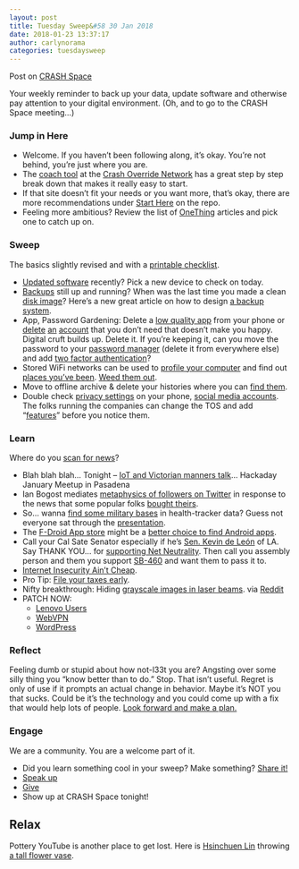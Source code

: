 ```yaml
---
layout: post
title: Tuesday Sweep&#58 30 Jan 2018
date: 2018-01-23 13:37:17
author: carlynorama
categories: tuesdaysweep
---
```


Post on [CRASH Space](https://blog.crashspace.org/2018/01/tuesday-sweep-30-january-2018/)


Your weekly reminder to back up your data, update software and otherwise pay attention to your digital environment. (Oh, and to go to the CRASH Space meeting…)

### Jump in Here

*   Welcome. If you haven’t been following along, it’s okay. You’re not behind, you’re just where you are.
*   The [coach tool](http://www.crashoverridenetwork.com/coach.html) at the [Crash Override Network](http://www.crashoverridenetwork.com/) has a great step by step break down that makes it really easy to start.
*   If that site doesn’t fit your needs or you want more, that’s okay, there are more recommendations under [Start Here](https://carlynorama.github.io/tuesday/start/) on the repo.
*   Feeling more ambitious? Review the list of [OneThing](https://blog.crashspace.org/tag/onething/) articles and pick one to catch up on.

### Sweep

The basics slightly revised and with a [printable checklist](https://carlynorama.github.io/tuesday/sweep/printable_checklist.html).

*   [Updated software](https://blog.crashspace.org/2016/12/one-thing-to-do-today-tuesday-routine-update-everything/) recently? Pick a new device to check on today.
*   [Backups](https://blog.crashspace.org/2016/11/one-thing-to-do-today-tuesday-sweep-where-are-your-backups/) still up and running? When was the last time you made a clean [disk image](https://blog.crashspace.org/2017/01/one-thing-to-do-today-keep-a-clean-disk-image-on-hand/)? Here’s a new great article on how to design [a backup system](https://www.grahamcluley.com/create-robust-data-backup-plan-make-sure-works/).
*   App, Password Gardening: Delete a [low quality app](https://blog.crashspace.org/2016/12/one-thing-to-do-today-institute-beyonce-rules-for-vetting-apps/) from your phone or [delete](https://blog.crashspace.org/2016/12/one-thing-to-do-today-turn-off-image-loading-for-email/) [an](https://blog.crashspace.org/2016/12/one-thing-to-do-today-turn-off-image-loading-for-email/) [account](https://blog.crashspace.org/2016/11/one-thing-to-do-today-delete-your-account/) that you don’t need that doesn’t make you happy. Digital cruft builds up. Delete it. If you’re keeping it, can you move the password to your [password manager](https://blog.crashspace.org/2016/11/one-thing-to-do-today-what-passwords-do-you-have-anyway/) (delete it from everywhere else) and add [two factor authentication](https://blog.crashspace.org/2016/11/one-thing-to-do-today-enable-two-factor-authorization/)?
*   Stored WiFi networks can be used to [profile your computer](https://www.theatlantic.com/technology/archive/2017/04/when-apps-collude-to-steal-your-data/522177/) and find out [places you’ve been](https://www.eff.org/deeplinks/2014/07/your-android-device-telling-world-where-youve-been). [Weed them out](http://www.tomsguide.com/faq/id-2322427/erase-previous-connections-laptop.html).
*   Move to offline archive & delete your histories where you can [find them](https://support.google.com/accounts/answer/7028918).
*   Double check [privacy settings](https://blog.crashspace.org/2016/12/one-thing-to-do-today-if-one-must-use-social-media-follow-army-rules/) on your phone, [social media accounts](https://ssd.eff.org/en/module/protecting-yourself-social-networks). The folks running the companies can change the TOS and add “[features](https://ssd.eff.org/en/module/facebook-groups-reducing-risks)” before you notice them.

### Learn

Where do you [scan for news](https://carlynorama.github.io/tuesday/learn/)?

*   Blah blah blah… Tonight – [IoT and Victorian manners talk](https://www.meetup.com/Hackaday-Los-Angeles/events/246422397/)… Hackaday January Meetup in Pasadena
*   Ian Bogost mediates [metaphysics of followers on Twitter](https://www.theatlantic.com/technology/archive/2018/01/all-followers-are-fake-followers/551789/) in response to the news that some popular folks [bought theirs](https://www.nytimes.com/interactive/2018/01/27/technology/social-media-bots.html).
*   So… wanna [find some military bases](https://www.wired.com/story/strava-heat-map-military-bases-fitness-trackers-privacy/) in health-tracker data? Guess not everyone sat through the [presentation](https://blog.crashspace.org/2016/12/one-thing-to-do-today-if-one-must-use-social-media-follow-army-rules/).
*   The [F-Droid App store](https://f-droid.org/en/) might be a [better choice to find Android apps](https://www.wired.com/story/android-users-to-avoid-malware-ditch-googles-app-store/).
*   Call your Cal Sate Senator especially if he’s [Sen. Kevin de León](http://sd24.senate.ca.gov/) of LA. Say THANK YOU… for [supporting Net Neutrality](https://arstechnica.com/tech-policy/2018/01/california-senate-approves-net-neutrality-law-in-defiance-of-fcc/). Then call you assembly person and them you support [SB-460](https://leginfo.legislature.ca.gov/faces/billTextClient.xhtml?bill_id=201720180SB460) and want them to pass it to.
*   [Internet Insecurity Ain’t Cheap](https://www.schneier.com/blog/archives/2018/01/estimating_the_.html).
*   Pro Tip: [File your taxes early](https://krebsonsecurity.com/2018/01/file-your-taxes-before-scammers-do-it-for-you/).
*   Nifty breakthrough: Hiding [grayscale images in laser beams](https://www.nature.com/articles/lsa2017129). via [Reddit](https://www.reddit.com/r/science/comments/7tx993/highresolution_grayscale_image_hidden_in_a_laser/)
*   PATCH NOW:
    *   [Lenovo Users](https://arstechnica.com/information-technology/2018/01/lenovo-fixes-hard-coded-password-and-weak-crypto-in-fingerprint-manager/)
    *   [WebVPN](https://arstechnica.com/information-technology/2018/01/cisco-drops-a-mega-vulnerability-alert-for-vpn-devices/)
    *   [WordPress](https://arstechnica.com/information-technology/2018/01/more-than-2000-wordpress-websites-are-infected-with-a-keylogger/)

### Reflect

Feeling dumb or stupid about how not-l33t you are? Angsting over some silly thing you “know better than to do.” Stop. That isn’t useful. Regret is only of use if it prompts an actual change in behavior. Maybe it’s NOT you that sucks. Could be it’s the technology and you could come up with a fix that would help lots of people. [Look forward and make a plan.](https://blog.crashspace.org/2016/11/one-thing-to-do-today-add-self-review-to-tuesday-checklist/)

### Engage

We are a community. You are a welcome part of it.

*   Did you learn something cool in your sweep? Make something? [Share it!](https://blog.crashspace.org/2017/05/tuesday-sweep-9-may-2017/)
*   [Speak up](https://blog.crashspace.org/2016/12/one-thing-to-do-today-collect-phone-numbers-for-future-tuesday-sweeps/)
*   [Give](https://blog.crashspace.org/2016/11/one-thing-to-do-today-plan-a-way-to-give-to-the-cause-regularly/)
*   Show up at CRASH Space tonight!

## Relax

Pottery YouTube is another place to get lost. Here is [Hsinchuen Lin](https://www.youtube.com/channel/UCgOv-bHeFHnbZE_2fs6YTdQ?&ab_channel=HsinchuenLin) throwing [a tall flower vase](https://www.youtube.com/watch?v=B0okTX7Ior8&ab_channel=HsinchuenLin).
